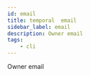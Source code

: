 ```yaml
---
id: email
title: temporal  email
sidebar_label: email
description: Owner email
tags:
    - cli
---
```


Owner email
